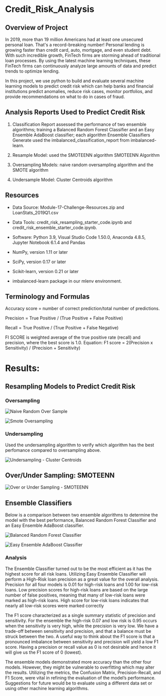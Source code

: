 # Credit_Risk_Analysis

## Overview of Project

In 2019, more than 19 million Americans had at least one unsecured personal loan. That's a record-breaking number! Personal lending is growing faster than credit card, auto, mortgage, and even student debt. With such incredible growth, FinTech firms are storming ahead of traditional loan processes. By using the latest machine learning techniques, these FinTech firms can continuously analyze large amounts of data and predict trends to optimize lending. 

In this project, we use python to build and evaluate several machine learning  models to predict credit risk which can help banks and financial institutions predict anomalies, reduce risk cases, monitor portfolios, and provide recommendations on what to do in cases of fraud.

## Analysis Reports Used to Predict Credit Risk

1. Classification Report assessed the performance of two ensemble algorithms; training a Balanced Random Forest Classifier and an Easy Ensemble AdaBoost classifier; each algorithm Ensemble Classifiers Generate used the imbalanced_classification_report from imbalanced-learn.

2. Resample Model: used the SMOTEENN algorithm SMOTEENN Algorithm

3. Oversampling Models: naive random oversampling algorithm and the SMOTE algorithm

4. Undersample Model: Cluster Centroids algorithm


## Resources

- Data Source: Module-17-Challenge-Resources.zip and LoanStats_2019Q1.csv

- Data Tools: credit_risk_resampling_starter_code.ipynb and credit_risk_ensemble_starter_code.ipynb.

- Software: Python 3.9, Visual Studio Code 1.50.0, Anaconda 4.8.5, Jupyter Notebook 6.1.4 and Pandas

- NumPy, version 1.11 or later

- SciPy, version 0.17 or later

- Scikit-learn, version 0.21 or later

- imbalanced-learn package in our mlenv environment.

## Terminology and Formulas

Accuracy score = number of correct prediction/total number of predictions.

Precision = True Positive / (True Positive + False Positive)

Recall = True Positive / (True Positive + False Negative)

FI SCORE is weighted average of the true positive rate (recall) and precision, where the best score is 1.0. Equation: F1 score = 2(Precision x Sensitivity) / (Precision + Sensitivity) 


# Results:

## Resampling Models to Predict Credit Risk

### Oversampling

![Naive Random Over Sample](Naive_Random_Oversampling.png)

![Smote Oversampling](Smote.png)

### Undersampling

Used the undersampling algorithm to verify which algorithm has the best perfomance compared to oversampling above.

![Undersampling - Cluster Centroids](cluster_Centroids.png)

## Over/Under Sampling: SMOTEENN

![Over or Under Sampling - SMOTEENN](over_Under_Sampling.png)

## Ensemble Classifiers

Below is a comparison between two ensemble algorithms to determine the model with the best performance, Balanced Random Forest Classifier and an Easy Ensemble AdaBoost classifier.

![Balanced Random Forest Classifier](ensemble_Classifiers.png)

![Easy Ensemble AdaBoost Classifier](Easy_AdaBoost_Classifiers.png)

### Analysis

The Ensemble Classifier turned out to be the most efficient as it has the highest score for all risk loans. Utilizing Easy Ensemble Classifier will perform a High-Risk loan precision as a great value for the overall analysis. 
Precision for all four models is 0.01 for high-risk loans and 1.00 for low-risk loans. Low precision scores for high-risk loans are based on the large number of false positives, meaning that many of low-risk loans were marked as high-risk loans. High score for low-risk loans indicates that nearly all low-risk scores were marked correctly

The F1 score characterized as a single summary statistic of precision and sensitivity. For the ensemble the high-risk 0.07 and low risk is 0.95 occurs when the sensitivity is very high, while the precision is very low. We have a trade-off between sensitivity and precision, and that a balance must be struck between the two. A useful way to think about the F1 score is that a pronounced imbalance between sensitivity and precision will yield a low F1 score. Having a precision or recall value as 0 is not desirable and hence it will give us the F1 score of 0 (lowest). 

The ensemble models demonstrated more accuracy than the other four models. However, they might be vulnerable to overfitting which may alter the results. Utilizing the metrics, the Confusion Matrix, Precision-Recall, and F1 Score, were vital in refining the evaluation of the model’s performance. Suggestions for future would be to evaluate using a different data set or using other machine learning algorithms.
